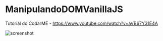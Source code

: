 # ManipulandoDOMVanillaJS
Tutorial do CodarME - https://www.youtube.com/watch?v=aVB67Y31E4A

![screenshot](https://user-images.githubusercontent.com/10521603/78572135-128aca80-77f5-11ea-8263-d06d7e7f985f.png)
